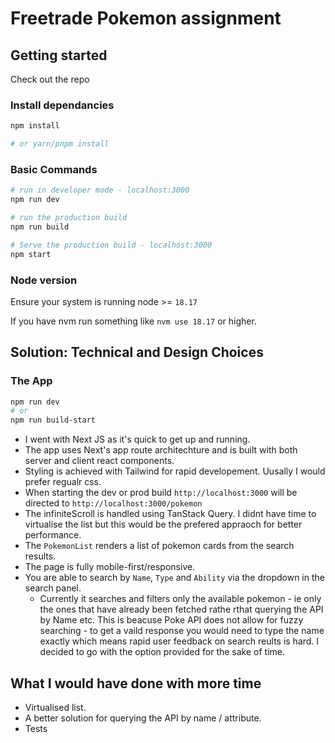 # Freetrade Pokemon assignment

## Getting started

Check out the repo

### Install dependancies

```sh
npm install

# or yarn/pnpm install
```

### Basic Commands

```sh
# run in developer mode - localhost:3000
npm run dev

# run the production build
npm run build

# Serve the production build - localhost:3000
npm start


```

### Node version

Ensure your system is running node >= `18.17`

If you have nvm run something like `nvm use 18.17` or higher.

## Solution: Technical and Design Choices

### The App

```sh
npm run dev
# or
npm run build-start
```

- I went with Next JS as it's quick to get up and running.
- The app uses Next's app route architechture and is built with both server and client react components.
- Styling is achieved with Tailwind for rapid developement. Uusally I would prefer regualr css.
- When starting the dev or prod build `http://localhost:3000` will be directed to `http://localhost:3000/pokemon`
- The infiniteScroll is handled using TanStack Query. I didnt have time to virtualise the list but this would be the prefered appraoch for better performance.
- The `PokemonList` renders a list of pokemon cards from the search results.
- The page is fully mobile-first/responsive.
- You are able to search by `Name`, `Type` and `Ability` via the dropdown in the search panel.
  - Currently it searches and filters only the available pokemon - ie only the ones that have already been fetched rathe rthat querying the API by Name etc. This is beacuse Poke API does not allow for fuzzy searching - to get a vaild response you would need to type the name exactly which means rapid user feedback on search reults is hard. I decided to go with the option provided for the sake of time.

## What I would have done with more time

- Virtualised list.
- A better solution for querying the API by name / attribute.
- Tests
